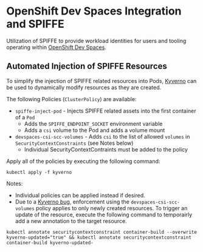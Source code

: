 # OpenShift Dev Spaces Integration and SPIFFE

Utilization of SPIFFE to provide workload identities for users and tooling operating within [OpenShift Dev Spaces](https://access.redhat.com/products/red-hat-openshift-dev-spaces/).

## Automated Injection of SPIFFE Resources

To simplify the injection of SPIFFE related resources into Pods, [Kyverno](https://kyverno.io) can be used to dynamically modify resources as they are created.

The following Policies (`ClusterPolicy`) are available:

* `spiffe-inject-pod` - Injects SPIFFE related assets into the first container of a `Pod`
    * Adds the `SPIFFE_ENDPOINT_SOCKET` environment variable
    * Adds a `csi` volume to the Pod and adds a volume mount
* `devspaces-csi-scc-volumes` - Adds `csi` to the list of allowed `volumes` in `SecurityContextConstraints` (see Notes below)
    * Individual SecurityContextContraints must be added to the policy

Apply all of the policies by executing the following command:

```shell
kubectl apply -f kyverno
```

Notes: 

* Individual policies can be applied instead if desired.
* Due to a [Kyverno bug](https://github.com/kyverno/kyverno/issues/9133), enforcement using the `devspaces-csi-scc-volumes` policy applies to only newly created resources. To trigger an update of the resource, execute the following command to temporairly add a new annotation to the target resource.

```shell
kubectl annotate securitycontextconstraint container-build --overwrite kyverno-updated="true" && kubectl annotate securitycontextconstraint container-build kyverno-updated-
```
